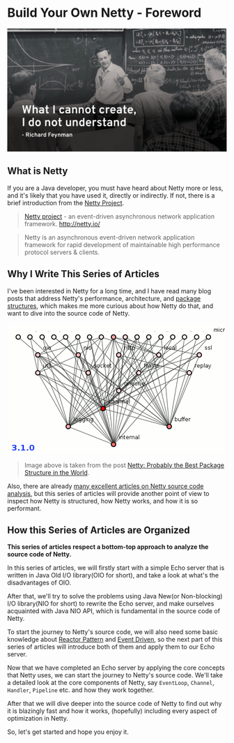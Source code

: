 # Build Your Own Netty - Foreword

![Feynman](feynman.png)

## What is Netty

If you are a Java developer, you must have heard about Netty more or less, and it's likely that you
have used it, directly or indirectly. If not, there is a brief introduction from the [Netty Project](https://github.com/netty/netty).

> [Netty project](https://github.com/netty/netty) - an event-driven asynchronous network application framework. http://netty.io/

> Netty is an asynchronous event-driven network application framework for rapid development of
maintainable high performance protocol servers & clients.

## Why I Write This Series of Articles

I've been interested in Netty for a long time, and I have read many blog posts that address Netty's
performance, architecture, and [package structures](https://dzone.com/articles/probably-the-best-package-structure-in-the-world),
which makes me more curious about how Netty do that, and want to dive into the source code of Netty. 
 
![netty-evolution](netty-evolution.gif)

> Image above is taken from the post [Netty: Probably the Best Package Structure in the World](https://dzone.com/articles/probably-the-best-package-structure-in-the-world).

Also, there are already [many excellent articles on Netty source code analysis](https://netty.io/wiki/related-articles.html),
but this series of articles will provide another point of view to inspect how Netty is structured, how Netty works, and how it is so performant.

## How this Series of Articles are Organized

**This series of articles respect a bottom-top approach to analyze the source code of Netty.**

In this series of articles, we will firstly start with a simple Echo server that is written in Java Old I/O library(OIO for short),
and take a look at what's the disadvantages of OIO.

After that, we'll try to solve the problems using Java New(or Non-blocking) I/O library(NIO for short) to rewrite the Echo server,
and make ourselves acquainted with Java NIO API, which is fundamental in the source code of Netty. 

To start the journey to Netty's source code, we will also need some basic knowledge about [Reactor Pattern](https://en.wikipedia.org/wiki/Reactor_pattern) and [Event Driven](https://en.wikipedia.org/wiki/Event-driven_programming),
so the next part of this series of articles will introduce both of them and apply them to our Echo server.

Now that we have completed an Echo server by applying the core concepts that Netty uses, we can start the journey to Netty's source code.
We'll take a detailed look at the core components of Netty, say `EventLoop`, `Channel`, `Handler`, `Pipeline` etc. and how they work together.

After that we will dive deeper into the source code of Netty to find out why it is blazingly fast and how it works, (hopefully) including every aspect of optimization in Netty.

So, let's get started and hope you enjoy it.
